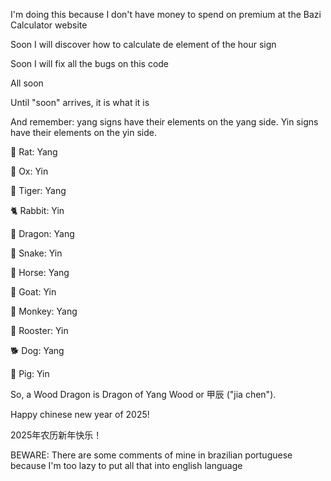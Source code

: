 I'm doing this because I don't have money to spend on premium at the Bazi Calculator website

Soon I will discover how to calculate de element of the hour sign

Soon I will fix all the bugs on this code

All soon

Until "soon" arrives, it is what it is


And remember: yang signs have their elements on the yang side. Yin signs have their elements on the yin side.

🐀 Rat: Yang

🐃 Ox: Yin

🐅 Tiger: Yang

🐈 Rabbit: Yin

🐉 Dragon: Yang

🐍 Snake: Yin

🐎 Horse:  Yang

🐐 Goat: Yin

🐒 Monkey: Yang

🐓 Rooster: Yin

🐕 Dog: Yang

🐖 Pig: Yin

So, a Wood Dragon is Dragon of Yang Wood or 甲辰 ("jia chen").


Happy chinese new year of 2025!

2025年农历新年快乐！


BEWARE: There are some comments of mine in brazilian portuguese because I'm too lazy to put all that into english language
